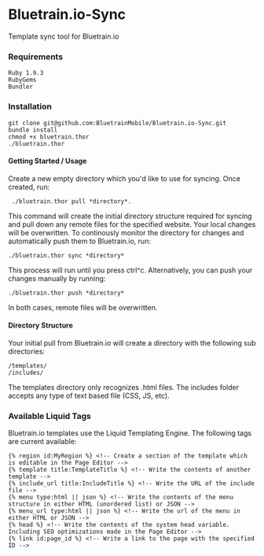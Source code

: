 Bluetrain.io-Sync
=================

Template sync tool for Bluetrain.io

### Requirements
```
Ruby 1.9.3
RubyGems
Bundler
```

### Installation
```
git clone git@github.com:BluetrainMobile/Bluetrain.io-Sync.git
bundle install
chmod +x bluetrain.thor
./bluetrain.thor
```

#### Getting Started / Usage
Create a new empty directory which you'd like to use for syncing.  Once created, run:
```
 ./bluetrain.thor pull *directory*.  
```
 This command will create the initial directory structure required for syncing and pull down any remote files for the specified website.  Your local changes will be overwritten.  To continously monitor the directory for changes and automatically push them to Bluetrain.io, run:
```
./bluetrain.thor sync *directory*
````
This process will run until you press ctrl^c.  Alternatively, you can push your changes manually by running:
```
./bluetrain.thor push *directory*
```
In both cases, remote files will be overwritten.  

#### Directory Structure
Your initial pull from Bluetrain.io will create a directory with the following sub directories:

```
/templates/
/includes/
```
The templates directory only recognizes .html files.  The includes folder accepts any type of text based file (CSS, JS, etc).

### Available Liquid Tags
Bluetrain.io templates use the Liquid Templating Engine.  The following tags are current available:
```
{% region id:MyRegion %} <!-- Create a section of the template which is editable in the Page Editor -->
{% template title:TemplateTitle %} <!-- Write the contents of another template -->
{% include_url title:IncludeTitle %} <!-- Write the URL of the include file -->
{% menu type:html || json %} <!-- Write the contents of the menu structure in either HTML (unordered list) or JSON -->
{% menu_url type:html || json %} <!-- Write the url of the menu in either HTML or JSON -->
{% head %} <!-- Write the contents of the system head variable.  Including SEO optimizations made in the Page Editor -->
{% link id:page_id %} <!-- Write a link to the page with the specified ID -->
```
